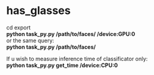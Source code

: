 # has_glasses
cd export  
**python task_py.py /path/to/faces/ /device:GPU:0**  
or the same query:  
**python task_py.py /path/to/faces/**  

If u wish to measure inference time of classificator only:  
**python task_py.py get_time /device:CPU:0**  
